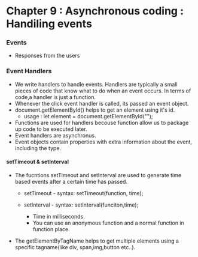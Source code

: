 # Chapter 9 : Asynchronous coding : Handiling events

### Events
 - Responses from the users 

 ### Event Handlers
 - We write handlers to handle events. Handlers are typically a small pieces of code that know what to do  when an event occurs. In terms of code,a handler is just a function.
 - Whenever the click event handler is called, its passed an event object.
 - document.getElementById()  helps to get an element using it's id.
    - usage :  let element = document.getElementById("<elementIdHere>");
 - Functions are used for handlers becouse function allow us to package up code to be executed later.
 - Event handlers are asynchronus.
 - Event objects contain properties with  extra information about the event, including the type.

 #### setTimeout & setInterval
  - The fucntions setTimeout and setInterval are used to generate time based  events after a certain time has passed.

    - setTimeout - syntax:
        setTimeout(function, time);

    - setInterval - syntax:
        setInterval(funciton,time);
        
        - Time in milliseconds.
        - You can use an anonymous function and a normal function in function place.


 - The getElementByTagName helps to get multiple elements using a specific tagname(like div, span,img,button etc..).
